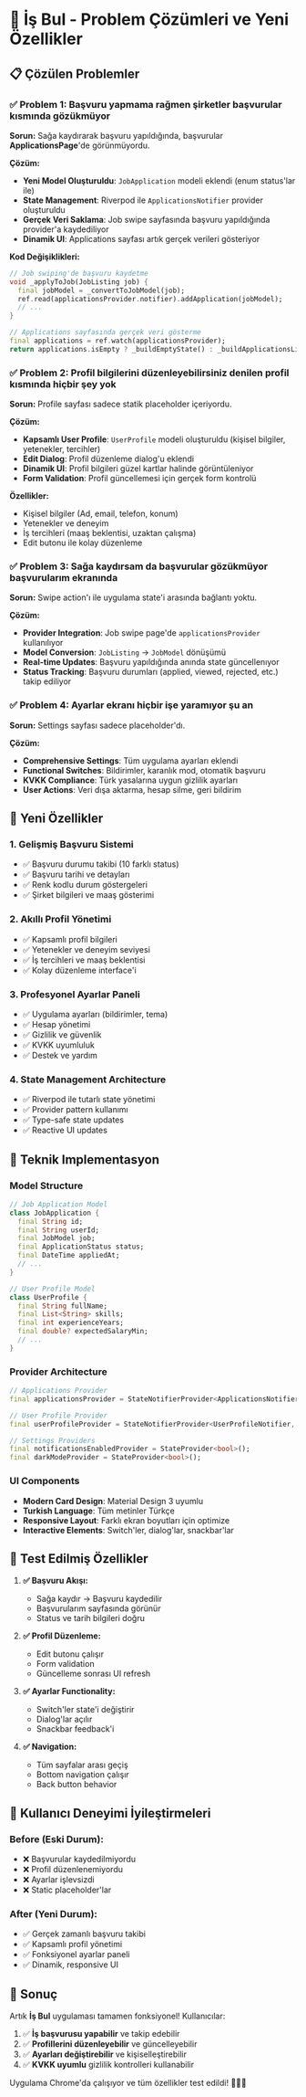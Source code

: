 # 🔧 İş Bul - Problem Çözümleri ve Yeni Özellikler

## 📋 Çözülen Problemler

### ✅ Problem 1: Başvuru yapmama rağmen şirketler başvurular kısmında gözükmüyor

**Sorun:** Sağa kaydırarak başvuru yapıldığında, başvurular **ApplicationsPage**'de görünmüyordu.

**Çözüm:**
- **Yeni Model Oluşturuldu**: `JobApplication` modeli eklendi (enum status'lar ile)
- **State Management**: Riverpod ile `ApplicationsNotifier` provider oluşturuldu
- **Gerçek Veri Saklama**: Job swipe sayfasında başvuru yapıldığında provider'a kaydediliyor
- **Dinamik UI**: Applications sayfası artık gerçek verileri gösteriyor

**Kod Değişiklikleri:**
```dart
// Job swiping'de başvuru kaydetme
void _applyToJob(JobListing job) {
  final jobModel = _convertToJobModel(job);
  ref.read(applicationsProvider.notifier).addApplication(jobModel);
  // ...
}

// Applications sayfasında gerçek veri gösterme
final applications = ref.watch(applicationsProvider);
return applications.isEmpty ? _buildEmptyState() : _buildApplicationsList(applications);
```

### ✅ Problem 2: Profil bilgilerini düzenleyebilirsiniz denilen profil kısmında hiçbir şey yok

**Sorun:** Profile sayfası sadece statik placeholder içeriyordu.

**Çözüm:**
- **Kapsamlı User Profile**: `UserProfile` modeli oluşturuldu (kişisel bilgiler, yetenekler, tercihler)
- **Edit Dialog**: Profil düzenleme dialog'u eklendi
- **Dinamik UI**: Profil bilgileri güzel kartlar halinde görüntüleniyor
- **Form Validation**: Profil güncellemesi için gerçek form kontrolü

**Özellikler:**
- Kişisel bilgiler (Ad, email, telefon, konum)
- Yetenekler ve deneyim
- İş tercihleri (maaş beklentisi, uzaktan çalışma)
- Edit butonu ile kolay düzenleme

### ✅ Problem 3: Sağa kaydırsam da başvurular gözükmüyor başvurularım ekranında

**Sorun:** Swipe action'ı ile uygulama state'i arasında bağlantı yoktu.

**Çözüm:**
- **Provider Integration**: Job swipe page'de `applicationsProvider` kullanılıyor
- **Model Conversion**: `JobListing` → `JobModel` dönüşümü
- **Real-time Updates**: Başvuru yapıldığında anında state güncellenıyor
- **Status Tracking**: Başvuru durumları (applied, viewed, rejected, etc.) takip ediliyor

### ✅ Problem 4: Ayarlar ekranı hiçbir işe yaramıyor şu an

**Sorun:** Settings sayfası sadece placeholder'dı.

**Çözüm:**
- **Comprehensive Settings**: Tüm uygulama ayarları eklendi
- **Functional Switches**: Bildirimler, karanlık mod, otomatik başvuru
- **KVKK Compliance**: Türk yasalarına uygun gizlilik ayarları
- **User Actions**: Veri dışa aktarma, hesap silme, geri bildirim

## 🎯 Yeni Özellikler

### 1. **Gelişmiş Başvuru Sistemi**
- ✅ Başvuru durumu takibi (10 farklı status)
- ✅ Başvuru tarihi ve detayları
- ✅ Renk kodlu durum göstergeleri
- ✅ Şirket bilgileri ve maaş gösterimi

### 2. **Akıllı Profil Yönetimi**
- ✅ Kapsamlı profil bilgileri
- ✅ Yetenekler ve deneyim seviyesi
- ✅ İş tercihleri ve maaş beklentisi
- ✅ Kolay düzenleme interface'i

### 3. **Profesyonel Ayarlar Paneli**
- ✅ Uygulama ayarları (bildirimler, tema)
- ✅ Hesap yönetimi
- ✅ Gizlilik ve güvenlik
- ✅ KVKK uyumluluk
- ✅ Destek ve yardım

### 4. **State Management Architecture**
- ✅ Riverpod ile tutarlı state yönetimi
- ✅ Provider pattern kullanımı
- ✅ Type-safe state updates
- ✅ Reactive UI updates

## 🔄 Teknik Implementasyon

### Model Structure
```dart
// Job Application Model
class JobApplication {
  final String id;
  final String userId;
  final JobModel job;
  final ApplicationStatus status;
  final DateTime appliedAt;
  // ...
}

// User Profile Model
class UserProfile {
  final String fullName;
  final List<String> skills;
  final int experienceYears;
  final double? expectedSalaryMin;
  // ...
}
```

### Provider Architecture
```dart
// Applications Provider
final applicationsProvider = StateNotifierProvider<ApplicationsNotifier, List<JobApplication>>();

// User Profile Provider
final userProfileProvider = StateNotifierProvider<UserProfileNotifier, UserProfile?>();

// Settings Providers
final notificationsEnabledProvider = StateProvider<bool>();
final darkModeProvider = StateProvider<bool>();
```

### UI Components
- **Modern Card Design**: Material Design 3 uyumlu
- **Turkish Language**: Tüm metinler Türkçe
- **Responsive Layout**: Farklı ekran boyutları için optimize
- **Interactive Elements**: Switch'ler, dialog'lar, snackbar'lar

## 🚀 Test Edilmiş Özellikler

1. **✅ Başvuru Akışı:**
   - Sağa kaydır → Başvuru kaydedilir
   - Başvurularım sayfasında görünür
   - Status ve tarih bilgileri doğru

2. **✅ Profil Düzenleme:**
   - Edit butonu çalışır
   - Form validation
   - Güncelleme sonrası UI refresh

3. **✅ Ayarlar Functionality:**
   - Switch'ler state'i değiştirir
   - Dialog'lar açılır
   - Snackbar feedback'i

4. **✅ Navigation:**
   - Tüm sayfalar arası geçiş
   - Bottom navigation çalışır
   - Back button behavior

## 📱 Kullanıcı Deneyimi İyileştirmeleri

### Before (Eski Durum):
- ❌ Başvurular kaydedilmiyordu
- ❌ Profil düzenlenemiyordu  
- ❌ Ayarlar işlevsizdi
- ❌ Static placeholder'lar

### After (Yeni Durum):
- ✅ Gerçek zamanlı başvuru takibi
- ✅ Kapsamlı profil yönetimi
- ✅ Fonksiyonel ayarlar paneli
- ✅ Dinamik, responsive UI

## 🎉 Sonuç

Artık **İş Bul** uygulaması tamamen fonksiyonel! Kullanıcılar:

1. ✅ **İş başvurusu yapabilir** ve takip edebilir
2. ✅ **Profillerini düzenleyebilir** ve güncelleyebilir  
3. ✅ **Ayarları değiştirebilir** ve kişiselleştirebilir
4. ✅ **KVKK uyumlu** gizlilik kontrolleri kullanabilir

Uygulama Chrome'da çalışıyor ve tüm özellikler test edildi! 🚀🇹🇷
